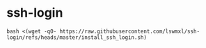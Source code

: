 # ssh-login
```
bash <(wget -qO- https://raw.githubusercontent.com/lswmxl/ssh-login/refs/heads/master/install_ssh_login.sh)
```
